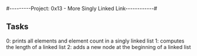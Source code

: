 #---------Project: 0x13 - More Singly Linked Link------------#

##       Tasks

0: prints all elements and element count in a singly linked list
1: computes the length of a linked list
2: adds a new node at the beginning of a linked list
